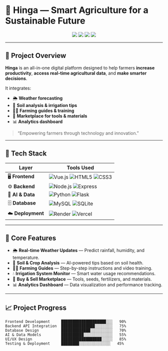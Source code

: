 # 🌿 Hinga — Smart Agriculture for a Sustainable Future

<p align="center">
  <img src="https://img.shields.io/badge/Status-In%20Development-brightgreen?style=for-the-badge"/>
  <img src="https://img.shields.io/badge/Frontend-Vue.js-4FC08D?style=for-the-badge&logo=vue.js&logoColor=white"/>
  <img src="https://img.shields.io/badge/Backend-Node.js-339933?style=for-the-badge&logo=node.js&logoColor=white"/>
  <img src="https://img.shields.io/badge/Database-MySQL-4479A1?style=for-the-badge&logo=mysql&logoColor=white"/>
</p>

---

## 🌱 **Project Overview**

**Hinga** is an all-in-one digital platform designed to help farmers **increase productivity**, **access real-time agricultural data**, and **make smarter decisions**.

It integrates:
- 🌦️ **Weather forecasting**
- 🌾 **Soil analysis & irrigation tips**
- 🧑‍🌾 **Farming guides & training**
- 🛒 **Marketplace for tools & materials**
- 📊 **Analytics dashboard**

> “Empowering farmers through technology and innovation.”

---

## 🧩 **Tech Stack**

| Layer | Tools Used |
|-------|-------------|
| 🖥️ **Frontend** | ![Vue.js](https://img.shields.io/badge/-Vue.js-4FC08D?style=flat&logo=vue.js&logoColor=white) ![HTML5](https://img.shields.io/badge/-HTML5-E34F26?style=flat&logo=html5&logoColor=white) ![CSS3](https://img.shields.io/badge/-CSS3-1572B6?style=flat&logo=css3&logoColor=white) |
| ⚙️ **Backend** | ![Node.js](https://img.shields.io/badge/-Node.js-339933?style=flat&logo=node.js&logoColor=white) ![Express](https://img.shields.io/badge/-Express-000000?style=flat&logo=express&logoColor=white) |
| 🧠 **AI & Data** | ![Python](https://img.shields.io/badge/-Python-3776AB?style=flat&logo=python&logoColor=white) ![Flask](https://img.shields.io/badge/-Flask-000000?style=flat&logo=flask&logoColor=white) |
| 🗄️ **Database** | ![MySQL](https://img.shields.io/badge/-MySQL-4479A1?style=flat&logo=mysql&logoColor=white) ![SQLite](https://img.shields.io/badge/-SQLite-003B57?style=flat&logo=sqlite&logoColor=white) |
| ☁️ **Deployment** | ![Render](https://img.shields.io/badge/-Render-000000?style=flat&logo=render&logoColor=white) ![Vercel](https://img.shields.io/badge/-Vercel-000000?style=flat&logo=vercel&logoColor=white) |

---

## 🌾 **Core Features**

- 🌦️ **Real-time Weather Updates** — Predict rainfall, humidity, and temperature.  
- 🌱 **Soil & Crop Analysis** — AI-powered tips based on soil health.  
- 🧑‍🏫 **Farming Guides** — Step-by-step instructions and video training.  
- 💧 **Irrigation System Monitor** — Smart water usage recommendations.  
- 🛒 **Buy & Sell Marketplace** — Tools, seeds, fertilizers, and materials.  
- 📊 **Analytics Dashboard** — Data visualization and performance tracking.  

---

## 📈 **Project Progress**

```text
Frontend Development     ████████████████████░░░   90%
Backend API Integration  ███████████████░░░░░░░░   75%
Database Design          █████████████░░░░░░░░░░   70%
AI & Data Models         ██████████░░░░░░░░░░░░░   55%
UI/UX Design             ██████████████████░░░░░   85%
Testing & Deployment     ████████░░░░░░░░░░░░░░   45%
